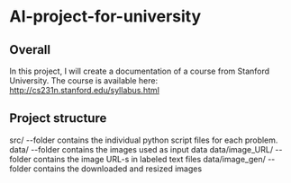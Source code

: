 # AI-project-for-university

## Overall
In this project, I will create a documentation of a course from Stanford University.
The course is available here: http://cs231n.stanford.edu/syllabus.html

## Project structure
src/ --folder contains the individual python script files for each problem.
data/ --folder contains the images used as input data
data/image_URL/ --folder contains the image URL-s in labeled text files
data/image_gen/ --folder contains the downloaded and resized images